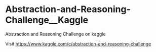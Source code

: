 # Abstraction-and-Reasoning-Challenge__Kaggle
Abstraction and Reasoning Challenge on kaggle

Visit https://www.kaggle.com/c/abstraction-and-reasoning-challenge

